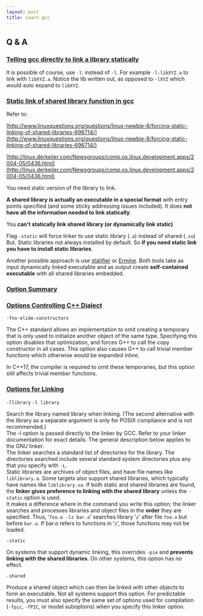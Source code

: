 ```yaml
---
layout: post
title: Learn gcc
---
```


## Q & A

### [Telling gcc directly to link a library statically](https://stackoverflow.com/questions/6578484/telling-gcc-directly-to-link-a-library-statically)

It is possible of course, use `-l`: instead of `-l`. For example `-l:libXYZ.a` to link with `libXYZ.a`. Notice the lib written out, as opposed to `-lXYZ` which would auto expand to `libXYZ`.

### [Static link of shared library function in gcc](https://stackoverflow.com/questions/725472/static-link-of-shared-library-function-in-gcc)

Refer to:

[http://www.linuxquestions.org/questions/linux-newbie-8/forcing-static-linking-of-shared-libraries-696714/](http://www.linuxquestions.org/questions/linux-newbie-8/forcing-static-linking-of-shared-libraries-696714/)

[http://linux.derkeiler.com/Newsgroups/comp.os.linux.development.apps/2004-05/0436.html](http://linux.derkeiler.com/Newsgroups/comp.os.linux.development.apps/2004-05/0436.html)

You need static version of the library to link.

**A shared library is actually an executable in a special format** with entry points specified (and some sticky addressing issues included). It does **not have all the information needed to link statically**.

You **can't statically link shared library (or dynamically link static)**

Flag `-static` will force linker to use static library (`.a`) instead of shared (`.so`) But. Static libraries not always installed by default. So **if you need static link you have to install static libraries**.

Another possible approach is use [statifier](http://statifier.sf.net/) or [Ermine](http://magicermine.com/). Both tools take as input dynamically linked executable and as output create **self-contained executable** with all shared libraries embedded.

### [Option Summary](https://gcc.gnu.org/onlinedocs/gcc/Option-Summary.html)

### [Options Controlling C++ Dialect](https://gcc.gnu.org/onlinedocs/gcc/C_002b_002b-Dialect-Options.html)

`-fno-elide-constructors`

The C++ standard allows an implementation to omit creating a temporary that is only used to initialize another object of the same type. Specifying this option disables that optimization, and forces G++ to call the copy constructor in all cases. This option also causes G++ to call trivial member functions which otherwise would be expanded inline.

In C++17, the compiler is required to omit these temporaries, but this option still affects trivial member functions.

### [Options for Linking](https://gcc.gnu.org/onlinedocs/gcc/Link-Options.html)

`-llibrary`
`-l library`

Search the library named library when linking. (The second alternative with the library as a separate argument is only for POSIX compliance and is not recommended.)  
The -l option is passed directly to the linker by GCC. Refer to your linker documentation for exact details. The general description below applies to the GNU linker.  
The linker searches a standard list of directories for the library. The directories searched include several standard system directories plus any that you specify with `-L`.  
Static libraries are archives of object files, and have file names like `liblibrary.a`. Some targets also support shared libraries, which typically have names like `liblibrary.so`. If both static and shared libraries are found, the **linker gives preference to linking with the shared library** unless the `-static` option is used.  
It makes a difference where in the command you write this option; the linker searches and processes libraries and object files in the **order** they are specified. Thus, ‘`foo.o -lz bar.o`’ searches library ‘`z`’ after file `foo.o` but before `bar.o`. If bar.o refers to functions in ‘`z`’, those functions may not be loaded.

`-static`

On systems that support dynamic linking, this overrides `-pie` and **prevents linking with the shared libraries**. On other systems, this option has no effect. 

`-shared`

Produce a shared object which can then be linked with other objects to form an executable. Not all systems support this option. For predictable results, you must also specify the same set of options used for compilation (`-fpic`, `-fPIC`, or model suboptions) when you specify this linker option.
